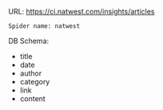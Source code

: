 URL: https://ci.natwest.com/insights/articles

    Spider name: natwest

DB Schema:
- title
- date
- author
- category
- link
- content


